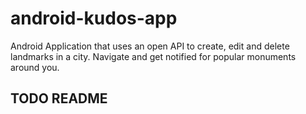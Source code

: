 # android-kudos-app
Android Application that uses an open API to create, edit and delete landmarks in a city. Navigate and get notified for popular monuments around you.

## TODO README
